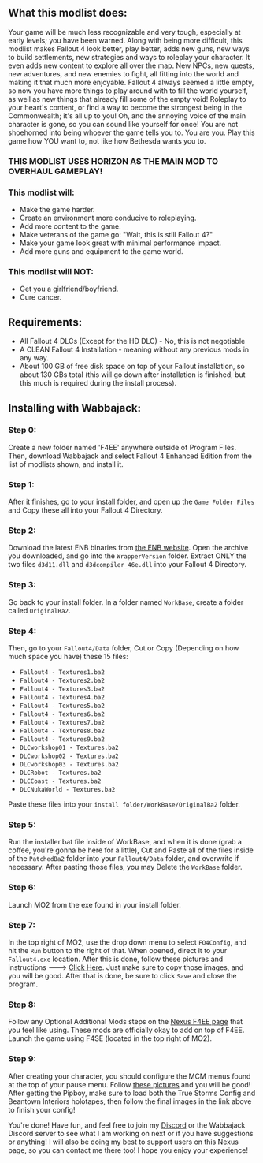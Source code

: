 ## What this modlist does:

Your game will be much less recognizable and very tough, especially at early levels; you have been warned. Along with being more difficult, this modlist makes Fallout 4 look better, play better, adds new guns, new ways to build settlements, new strategies and ways to roleplay your character. It even adds new content to explore all over the map. New NPCs, new quests, new adventures, and new enemies to fight, all fitting into the world and making it that much more enjoyable. Fallout 4 always seemed a little empty, so now you have more things to play around with to fill the world yourself, as well as new things that already fill some of the empty void! Roleplay to your heart's content, or find a way to become the strongest being in the Commonwealth; it's all up to you! Oh, and the annoying voice of the main character is gone, so you can sound like yourself for once! You are not shoehorned into being whoever the game tells you to. You are you. Play this game how YOU want to, not like how Bethesda wants you to.

### THIS MODLIST USES HORIZON AS THE MAIN MOD TO OVERHAUL GAMEPLAY!

### This modlist will:

* Make the game harder.
* Create an environment more conducive to roleplaying.
* Add more content to the game.
* Make veterans of the game go: "Wait, this is still Fallout 4?"
* Make your game look great with minimal performance impact.
* Add more guns and equipment to the game world.

### This modlist will NOT:

* Get you a girlfriend/boyfriend.
* Cure cancer.

## Requirements:

* All Fallout 4 DLCs (Except for the HD DLC) - No, this is not negotiable
* A CLEAN Fallout 4 Installation - meaning without any previous mods in any way.
* About 100 GB of free disk space on top of your Fallout installation, so about 130 GBs total (this will go down after installation is finished, but this much is required during the install process).

## Installing with Wabbajack:

### Step 0:

Create a new folder named 'F4EE' anywhere outside of Program Files. Then, download Wabbajack and select Fallout 4 Enhanced Edition from the list of modlists shown, and install it.

### Step 1:

After it finishes, go to your install folder, and open up the `Game Folder Files` and Copy these all into your Fallout 4 Directory.

### Step 2:

Download the latest ENB binaries from [the ENB website](http://enbdev.com/download_mod_fallout4.htm). Open the archive you downloaded, and go into the `WrapperVersion` folder. Extract ONLY the two files `d3d11.dll` and `d3dcompiler_46e.dll` into your Fallout 4 Directory.

### Step 3:

Go back to your install folder. In a folder named `WorkBase`, create a folder called `OriginalBa2`.

### Step 4:

Then, go to your `Fallout4/Data` folder, Cut or Copy (Depending on how much space you have) these 15 files:  

* `Fallout4 - Textures1.ba2`
* `Fallout4 - Textures2.ba2`
* `Fallout4 - Textures3.ba2`
* `Fallout4 - Textures4.ba2`
* `Fallout4 - Textures5.ba2`
* `Fallout4 - Textures6.ba2`
* `Fallout4 - Textures7.ba2`
* `Fallout4 - Textures8.ba2`
* `Fallout4 - Textures9.ba2`
* `DLCworkshop01 - Textures.ba2`
* `DLCworkshop02 - Textures.ba2`
* `DLCworkshop03 - Textures.ba2`
* `DLCRobot - Textures.ba2`
* `DLCCoast - Textures.ba2`
* `DLCNukaWorld - Textures.ba2`

Paste these files into your `install folder/WorkBase/OriginalBa2` folder.

### Step 5:

Run the installer.bat file inside of WorkBase, and when it is done (grab a coffee, you're gonna be here for a little), Cut and Paste all of the files inside of the `PatchedBa2` folder into your `Fallout4/Data` folder, and overwrite if necessary. After pasting those files, you may Delete the `WorkBase` folder.

### Step 6:

Launch MO2 from the exe found in your install folder.

### Step 7:

In the top right of MO2, use the drop down menu to select `FO4Config`, and hit the `Run` button to the right of that. When opened, direct it to your `Fallout4.exe` location. After this is done, follow these pictures and instructions --->  [Click Here](https://imgur.com/a/0On3H1o). Just make sure to copy those images, and you will be good. After that is done, be sure to click `Save` and close the program.

### Step 8:

Follow any Optional Additional Mods steps on the [Nexus F4EE page](https://www.nexusmods.com/fallout4/mods/39996) that you feel like using. These mods are officially okay to add on top of F4EE. Launch the game using F4SE (located in the top right of MO2).

### Step 9:

After creating your character, you should configure the MCM menus found at the top of your pause menu. Follow [these pictures](https://imgur.com/a/sTVhaFd) and you will be good! After getting the Pipboy, make sure to load both the True Storms Config and Beantown Interiors holotapes, then follow the final images in the link above to finish your config!

You're done! Have fun, and feel free to join my [Discord](https://discord.gg/g4r3pcP) or the Wabbajack Discord server to see what I am working on next or if you have suggestions or anything! I will also be doing my best to support users on this Nexus page, so you can contact me there too! I hope you enjoy your experience!
